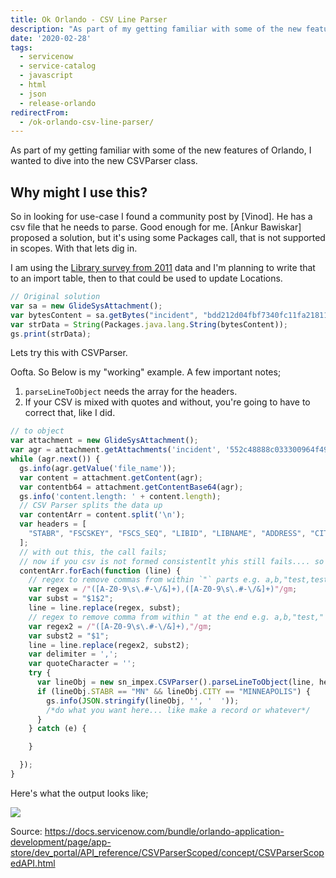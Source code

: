 ```yaml
---
title: Ok Orlando - CSV Line Parser
description: "As part of my getting familiar with some of the new features of Orlando, I wanted to dive into the new CSVParser class.\r\n\r\n## Why might I use this?\r\n\r\nSo in ..."
date: '2020-02-28'
tags:
  - servicenow
  - service-catalog
  - javascript
  - html
  - json
  - release-orlando
redirectFrom:
  - /ok-orlando-csv-line-parser/
---
```


<!--StartFragment-->

As part of my getting familiar with some of the new features of Orlando, I wanted to dive into the new CSVParser class.

## Why might I use this?

So in looking for use-case I found a community post by \[Vinod]. He has a csv file that he needs to parse. Good enough for me. \[Ankur Bawiskar] proposed a solution, but it's using some Packages call, that is not supported in scopes. With that lets dig in.

I am using the [Library survey from 2011](https://catalog.data.gov/dataset/fy-2011-public-libraries-survey) data and I'm planning to write that to an import table, then to that could be used to update Locations.

```javascript
// Original solution
var sa = new GlideSysAttachment();
var bytesContent = sa.getBytes("incident", "bdd212d04fbf7340fc11fa218110c7d5");
var strData = String(Packages.java.lang.String(bytesContent));
gs.print(strData);
```

Lets try this with CSVParser.

Oofta. So Below is my "working" example. A few important notes;

1. `parseLineToObject` needs the array for the headers.
2. If your CSV is mixed with quotes and without, you're going to have to correct that, like I did.

```javascript
// to object
var attachment = new GlideSysAttachment();
var agr = attachment.getAttachments('incident', '552c48888c033300964f4932b03eb092');
while (agr.next()) {
  gs.info(agr.getValue('file_name'));
  var content = attachment.getContent(agr);
  var contentb64 = attachment.getContentBase64(agr);
  gs.info('content.length: ' + content.length);
  // CSV Parser splits the data up
  var contentArr = content.split('\n');
  var headers = [
    "STABR", "FSCSKEY", "FSCS_SEQ", "LIBID", "LIBNAME", "ADDRESS", "CITY", "ZIP", "ZIP4", "CNTY", "PHONE", "C_OUT_TY", "C_MSA", "SQ_FEET", "F_SQ_FT", "L_NUM_BM", "F_BKMOB", "HOURS", "F_HOURS", "WKS_OPEN", "F_WKSOPN", "YR_SUB", "STATSTRU", "STATNAME", "STATADDR", "LONGITUD", "LATITUDE", "FIPSST", "FIPSCO", "FIPSPLAC", "CNTYPOP", "LOCALE", "CENTRACT", "CENBLOCK", "CDCODE", "MAT_CENT", "MAT_TYPE", "CBSA", "MICROF"
  ];
  // with out this, the call fails;
  // now if you csv is not formed consistentlt yhis still fails.... so im just going to remove ,'s in quotes, then quotes.
  contentArr.forEach(function (line) {
    // regex to remove commas from within `"` parts e.g. a,b,"test,test./#&"
    var regex = /"([A-Z0-9\s\.#-\/&]+),([A-Z0-9\s\.#-\/&]+)"/gm;
    var subst = "$1$2";
    line = line.replace(regex, subst);
    // regex to remove comma from within " at the end e.g. a,b,"test,"
    var regex2 = /"([A-Z0-9\s\.#-\/&]+),"/gm;
    var subst2 = "$1";
    line = line.replace(regex2, subst2);
    var delimiter = ',';
    var quoteCharacter = '';
    try {
      var lineObj = new sn_impex.CSVParser().parseLineToObject(line, headers, delimiter, quoteCharacter);
      if (lineObj.STABR == "MN" && lineObj.CITY == "MINNEAPOLIS") {
        gs.info(JSON.stringify(lineObj, '', '  '));
        /*do what you want here... like make a record or whatever*/
      }
    } catch (e) {

    }

  });
}
```

Here's what the output looks like;

<!--EndFragment-->

![](/assets/images/ok-orlando-csv-parser.png)

<!--StartFragment-->

Source: <https://docs.servicenow.com/bundle/orlando-application-development/page/app-store/dev_portal/API_reference/CSVParserScoped/concept/CSVParserScopedAPI.html>

<!--EndFragment-->